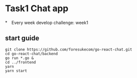 # Task1 Chat app
*　Every week develop challenge: week1

## start guide

``` shell
git clone https://github.com/foresukecom/go-react-chat.git
cd go-react-chat/backend
go run *.go &
cd ../frontend
yarn
yarn start
```
